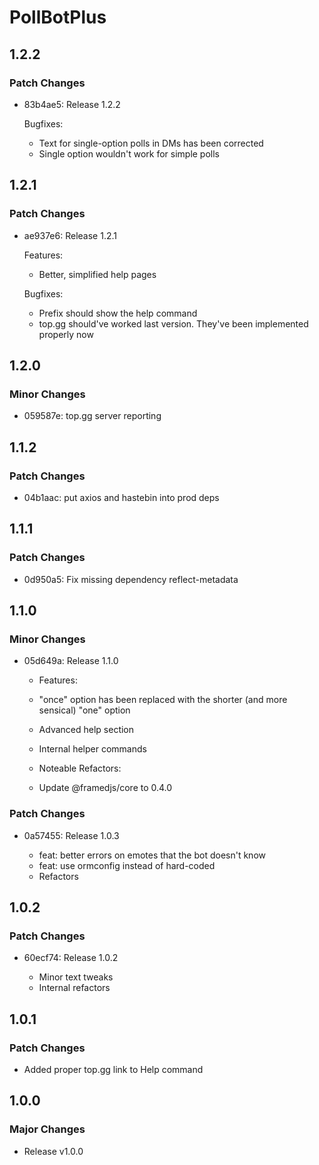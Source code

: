 # PollBotPlus

## 1.2.2

### Patch Changes

-   83b4ae5: Release 1.2.2

    Bugfixes:

    -   Text for single-option polls in DMs has been corrected
    -   Single option wouldn't work for simple polls

## 1.2.1

### Patch Changes

-   ae937e6: Release 1.2.1

    Features:

    -   Better, simplified help pages

    Bugfixes:

    -   Prefix should show the help command
    -   top.gg should've worked last version. They've been implemented properly now

## 1.2.0

### Minor Changes

-   059587e: top.gg server reporting

## 1.1.2

### Patch Changes

-   04b1aac: put axios and hastebin into prod deps

## 1.1.1

### Patch Changes

-   0d950a5: Fix missing dependency reflect-metadata

## 1.1.0

### Minor Changes

-   05d649a: Release 1.1.0

    -   Features:
    -   "once" option has been replaced with the shorter (and more sensical) "one" option
    -   Advanced help section
    -   Internal helper commands

    -   Noteable Refactors:
    -   Update @framedjs/core to 0.4.0

### Patch Changes

-   0a57455: Release 1.0.3

    -   feat: better errors on emotes that the bot doesn't know
    -   feat: use ormconfig instead of hard-coded
    -   Refactors

## 1.0.2

### Patch Changes

-   60ecf74: Release 1.0.2

    -   Minor text tweaks
    -   Internal refactors

## 1.0.1

### Patch Changes

-   Added proper top.gg link to Help command

## 1.0.0

### Major Changes

-   Release v1.0.0
